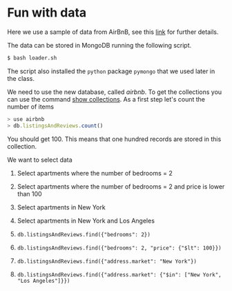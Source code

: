 # Fun with data

Here we use a sample of data from AirBnB, see this [link](http://insideairbnb.com/get-the-data.html)
for further details.

The data can be stored in MongoDB running the
following script. 
```bash
$ bash loader.sh
```
The script also installed the `python` package `pymongo` that
we used later in the class.

We need to use the new database, called *airbnb*. 
To get the collections you can use the command [show collections](https://docs.mongodb.com/manual/release-notes/4.0-compatibility/#compat-show-collections).
As a first step let's count the number of items
```javascript
> use airbnb
> db.listingsAndReviews.count()
```
You should get 100. This means that one hundred records are
stored in this collection.



We want to select data 
1. Select apartments where the number of bedrooms = 2
2. Select apartments where the number of bedrooms = 2 and price is lower than 100
3. Select apartments in New York
4. Select apartments in New York and Los Angeles 



1. `db.listingsAndReviews.find({"bedrooms": 2})`
2. `db.listingsAndReviews.find({"bedrooms": 2, "price": {"$lt": 100}})`
3. `db.listingsAndReviews.find({"address.market": "New York"})`
4. `db.listingsAndReviews.find({"address.market": {"$in": ["New York", "Los Angeles"]}})`
